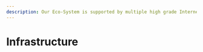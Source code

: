 ```yaml
---
description: Our Eco-System is supported by multiple high grade Internet Companies
---
```


# Infrastructure

